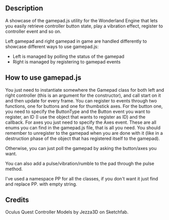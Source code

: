 
## Description
A showcase of the gamepad.js utility for the Wonderland Engine that lets you easily retrieve controller button state, play a vibration effect, register to controller event and so on.

Left gamepad and right gamepad in game are handled differently to showcase different ways to use gamepad.js:
  - Left is managed by polling the status of the gamepad
  - Right is managed by registering to gamepad events

## How to use gamepad.js
You just need to instantiate somewhere the Gamepad class for both left and right controller (this is an argument for the constructor), and call start on it and then update for every frame.
You can register to events through two functions, one for buttons and one for thumbstick axes.
For the button one, you need to specify the ButtonType and the Button event you want to register, an ID (I use the object that wants to register as ID) and the callback.
For axes you just need to specify the Axes event. 
These are all enums you can find in the gamepad.js file, that is all you need.
You should remember to unregister to the gamepad when you are done with it (like in a destruction phase of the object that has registered itself to the gamepad).

Otherwise, you can just poll the gamepad by asking the button/axes you want.

You can also add a pulse/vibration/rumble to the pad through the pulse method.

I've used a namespace PP for all the classes, if you don't want it just find and replace PP. with empty string.

## Credits
Oculus Quest Controller Models by Jezza3D on Sketchfab.
